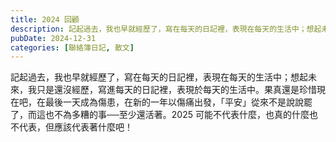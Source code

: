```yaml
---
title: 2024 回顧
description: 記起過去，我也早就經歷了，寫在每天的日記裡，表現在每天的生活中；想起未來，我只是還沒經歷，寫進每天的日記裡，表現於每天的生活中。果真還是珍惜現在吧，在最後一天成為傷患，在新的一年以傷痛出發，「平安」從……
pubDate: 2024-12-31
categories: [聯絡簿日記, 散文]
---
```


記起過去，我也早就經歷了，寫在每天的日記裡，表現在每天的生活中；想起未來，我只是還沒經歷，寫進每天的日記裡，表現於每天的生活中。果真還是珍惜現在吧，在最後一天成為傷患，在新的一年以傷痛出發，「平安」從來不是說說罷了，而這也不為多糟的事──至少還活著。2025 可能不代表什麼，也真的什麼也不代表，但應該代表著什麼吧！
